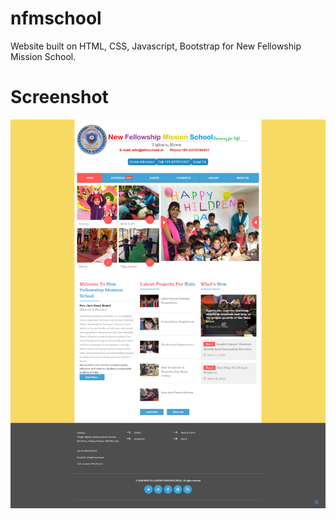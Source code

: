 # nfmschool
Website built on HTML, CSS, Javascript, Bootstrap for New Fellowship Mission School.

# Screenshot
<img src="nfmschoolProject.png">
